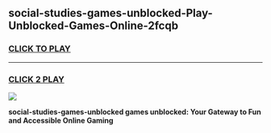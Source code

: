 
## social-studies-games-unblocked-Play-Unblocked-Games-Online-2fcqb
<h3>
<a href="https://premium76.site?title=social-studies-games-unblocked&ref=25A">CLICK TO PLAY</a></h3>
<hr>

<h3>
<a href="https://premium76.site?title=social-studies-games-unblocked&ref=25A">CLICK 2 PLAY</a>
  
</h3>

<a href="https://premium76.site?title=social-studies-games-unblocked&ref=25A"><img src="https://clearcache.store/games.png"></a>


**social-studies-games-unblocked games unblocked: Your Gateway to Fun and Accessible Online Gaming**
